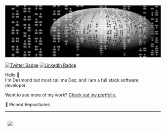 [![Dez's Github Banner](./assets/images/ball-15x5.jpg)](http://djpringle.me)

[![Twitter Badge](https://img.shields.io/badge/Twitter-Profile-informational?style=flat&logo=twitter&logoColor=white&color=1CA2F1)](https://twitter.com/dez1914)
[![LinkedIn Badge](https://img.shields.io/badge/LinkedIn-Profile-informational?style=flat&logo=linkedin&logoColor=white&color=0D76A8)](https://www.linkedin.com/in/dj-pringle/)

Hello 👋  
I'm Desmond but most call me Dez, and I am a full stack software developer.

Want to see more of my work? [Check out my portfolio.](http://djpringle.me)

📌 Pinned Repositories

---

<a href="https://https://github.com/n305oul93/react-portfolio">
<img align="center" style="margin:1rem 0.5rem" src="https://github-readme-stats.vercel.app/api/pin/?username=n305oul93&repo=react-portfolio&title_color=ffffff&text_color=c9cacc&icon_color=4AB197&bg_color=1A2B34" />
</a>
